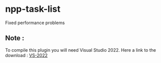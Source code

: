 # npp-task-list

Fixed performance problems

## Note :
To compile this plugin you will need Visual Studio 2022.
Here a link to the download : [VS-2022](https://visualstudio.microsoft.com/en/thank-you-downloading-visual-studio/?sku=Community&channel=Release&version=VS2022&source=VSLandingPage&passive=false&cid=2030)

